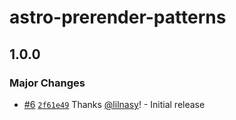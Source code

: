 # astro-prerender-patterns

## 1.0.0

### Major Changes

- [#6](https://github.com/lilnasy/gratelets/pull/6) [`2f61e49`](https://github.com/lilnasy/gratelets/commit/2f61e49c5518767122f4bfb5c318ae454d18c829) Thanks [@lilnasy](https://github.com/lilnasy)! - Initial release
